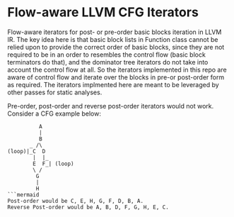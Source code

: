# Flow-aware LLVM CFG Iterators
Flow-aware iterators for post- or pre-order basic blocks iteration in LLVM IR. The key idea here is that basic block lists in Function class cannot be relied upon to provide the correct order of basic blocks, since they are not required to be in an order to resembles the control flow (basic block terminators do that), and the dominator tree iterators do not take into account the control flow at all. So the iterators implemented in this repo are aware of control flow and iterate over the blocks in pre-or post-order form as required. The iterators implmented here are meant to be leveraged by other passes for static analyses.

Pre-order, post-order and reverse post-order iterators would not work. Consider a CFG example below:
```mermaid
          A
          |
          B
       _ /\
(loop)|_C  D
        |  |_
        E  F_| (loop)
        \ /
         G
         |
         H
```mermaid
Post-order would be C, E, H, G, F, D, B, A.
Reverse Post-order would be A, B, D, F, G, H, E, C.
